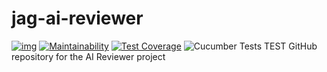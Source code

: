 # jag-ai-reviewer

[![img](https://img.shields.io/badge/Lifecycle-Stable-007EC6)](https://github.com/bcgov/repomountie/blob/master/doc/lifecycle-badges.md) [![Maintainability](https://api.codeclimate.com/v1/badges/bad2bae7441cf714e2db/maintainability)](https://codeclimate.com/github/bcgov/jag-ai-reviewer/maintainability) [![Test Coverage](https://api.codeclimate.com/v1/badges/bad2bae7441cf714e2db/test_coverage)](https://codeclimate.com/github/bcgov/jag-ai-reviewer/test_coverage) ![Cucumber Tests](https://github.com/bcgov/jag-ai-reviewer/workflows/Cucumber%20Tests/badge.svg)
TEST
GitHub repository for the AI Reviewer project
